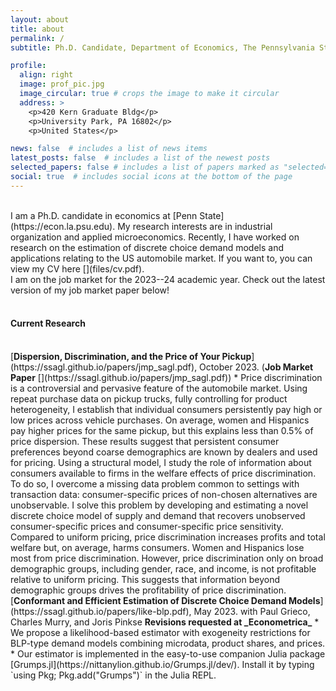 ```yaml
---
layout: about
title: about
permalink: /
subtitle: Ph.D. Candidate, Department of Economics, The Pennsylvania State University

profile:
  align: right
  image: prof_pic.jpg
  image_circular: true # crops the image to make it circular
  address: >
    <p>420 Kern Graduate Bldg</p>
    <p>University Park, PA 16802</p>
    <p>United States</p>

news: false  # includes a list of news items
latest_posts: false  # includes a list of the newest posts
selected_papers: false # includes a list of papers marked as "selected={true}"
social: true  # includes social icons at the bottom of the page
---
```

<br />
I am a Ph.D. candidate in economics at [Penn State](https://econ.la.psu.edu). My research interests are in industrial organization and applied microeconomics. Recently, I have worked on research on the estimation of discrete choice demand models and applications relating to the US automobile market. If you want to, you can view my CV here [<i class="fa-regular fa-file-pdf fa-lg" style="color: #b509ac;"></i>](files/cv.pdf).

<br />
I am on the job market for the 2023--24 academic year. Check out the latest version of my job market paper below!
<br />
<br />
  
#### Current Research
<br />
[<b>Dispersion, Discrimination, and the Price of Your Pickup</b>](https://ssagl.github.io/papers/jmp_sagl.pdf), October 2023. (<b>Job Market Paper</b> [<i class="fa-solid fa-truck-pickup" style="color: #b509ac;"></i>](https://ssagl.github.io/papers/jmp_sagl.pdf))
* Price discrimination is a controversial and pervasive feature of the automobile market. Using repeat purchase data on pickup trucks, fully controlling for product heterogeneity, I establish that individual consumers persistently pay high or low prices across vehicle purchases. On average, women and Hispanics pay higher prices for the same pickup, but this explains less than 0.5% of price dispersion. These results suggest that persistent consumer preferences beyond coarse demographics are known by dealers and used for pricing. Using a structural model, I study the role of information about consumers available to firms in the welfare effects of price discrimination. To do so, I overcome a missing data problem common to settings with transaction data: consumer-specific prices of non-chosen alternatives are unobservable. I solve this problem by developing and estimating a novel discrete choice model of supply and demand that recovers unobserved consumer-specific prices and consumer-specific price sensitivity. Compared to uniform pricing, price discrimination increases profits and total welfare but, on average, harms consumers. Women and Hispanics lose most from price discrimination. However, price discrimination only on broad demographic groups, including gender, race, and income, is not profitable relative to uniform pricing. This suggests that information beyond demographic groups drives the profitability of price discrimination.

<br />
[<b>Conformant and Efficient Estimation of Discrete Choice Demand Models</b>](https://ssagl.github.io/papers/like-blp.pdf), May 2023.  
with Paul Grieco, Charles Murry, and Joris Pinkse  
<b>Revisions requested at _Econometrica_</b> 
* We propose a likelihood-based estimator with exogeneity restrictions
for BLP-type demand models combining microdata, product shares, and prices.  
* Our estimator is implemented in the easy-to-use companion Julia package [Grumps.jl](https://nittanylion.github.io/Grumps.jl/dev/). Install it by typing `using Pkg; Pkg.add("Grumps")` in the Julia REPL.